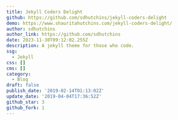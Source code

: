 ```yaml
---
title: Jekyll Coders Delight
github: https://github.com/sdhutchins/jekyll-coders-delight
demo: https://www.shauritahutchins.com/jekyll-coders-delight/
author: sdhutchins
author_link: https://github.com/sdhutchins
date: 2023-11-30T09:12:02.255Z
description: A jekyll theme for those who code.
ssg:
  - Jekyll
css: []
cms: []
category:
  - Blog
draft: false
publish_date: '2019-02-14T01:13:02Z'
update_date: '2019-04-04T17:36:52Z'
github_star: 3
github_fork: 1
---
```

